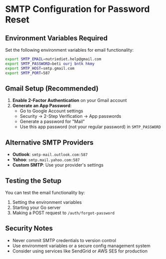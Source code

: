 # SMTP Configuration for Password Reset

## Environment Variables Required

Set the following environment variables for email functionality:

```bash
export SMTP_EMAIL=nutriediet.help@gmail.com
export SMTP_PASSWORD=beti ourj bntk hkmy
export SMTP_HOST=smtp.gmail.com
export SMTP_PORT=587
```

## Gmail Setup (Recommended)

1. **Enable 2-Factor Authentication** on your Gmail account
2. **Generate an App Password**:
   - Go to Google Account settings
   - Security → 2-Step Verification → App passwords
   - Generate a password for "Mail"
   - Use this app password (not your regular password) in `SMTP_PASSWORD`

## Alternative SMTP Providers

- **Outlook**: `smtp-mail.outlook.com:587`
- **Yahoo**: `smtp.mail.yahoo.com:587`
- **Custom SMTP**: Use your provider's settings

## Testing the Setup

You can test the email functionality by:
1. Setting the environment variables
2. Starting your Go server
3. Making a POST request to `/auth/forgot-password`

## Security Notes

- Never commit SMTP credentials to version control
- Use environment variables or a secure config management system
- Consider using services like SendGrid or AWS SES for production 